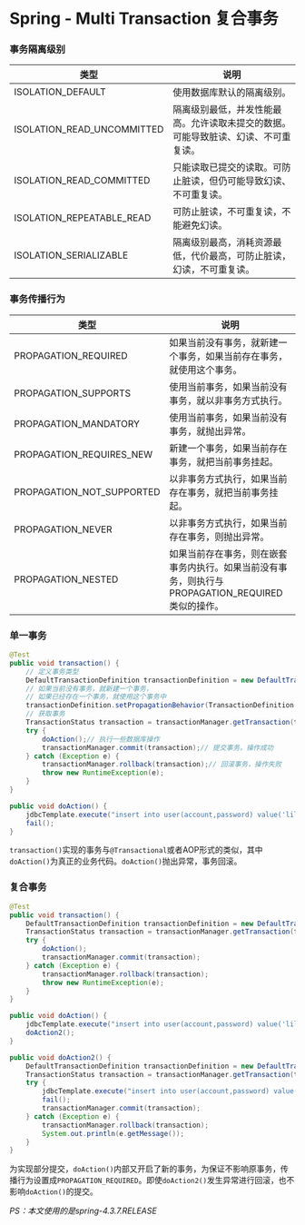 # Spring - Multi Transaction 复合事务

### 事务隔离级别

类型                       | 说明
-------------------------- | -----------
ISOLATION_DEFAULT          | 使用数据库默认的隔离级别。
ISOLATION_READ_UNCOMMITTED | 隔离级别最低，并发性能最高。允许读取未提交的数据。可能导致脏读、幻读、不可重复读。
ISOLATION_READ_COMMITTED   | 只能读取已提交的读取。可防止脏读，但仍可能导致幻读、不可重复读。
ISOLATION_REPEATABLE_READ  | 可防止脏读，不可重复读，不能避免幻读。
ISOLATION_SERIALIZABLE     | 隔离级别最高，消耗资源最低，代价最高，可防止脏读，幻读，不可重复读。

### 事务传播行为

类型                      | 说明
------------------------- | -----------
PROPAGATION_REQUIRED      | 如果当前没有事务，就新建一个事务，如果当前存在事务，就使用这个事务。
PROPAGATION_SUPPORTS      | 使用当前事务，如果当前没有事务，就以非事务方式执行。
PROPAGATION_MANDATORY     | 使用当前事务，如果当前没有事务，就抛出异常。
PROPAGATION_REQUIRES_NEW  | 新建一个事务，如果当前存在事务，就把当前事务挂起。
PROPAGATION_NOT_SUPPORTED | 以非事务方式执行，如果当前存在事务，就把当前事务挂起。
PROPAGATION_NEVER         | 以非事务方式执行，如果当前存在事务，则抛出异常。
PROPAGATION_NESTED        | 如果当前存在事务，则在嵌套事务内执行。如果当前没有事务，则执行与PROPAGATION_REQUIRED类似的操作。

### 单一事务

```java
@Test
public void transaction() {
    // 定义事务类型
    DefaultTransactionDefinition transactionDefinition = new DefaultTransactionDefinition();
    // 如果当前没有事务，就新建一个事务，
    // 如果已经存在一个事务，就使用这个事务中
    transactionDefinition.setPropagationBehavior(TransactionDefinition.PROPAGATION_REQUIRED);
    // 获取事务
    TransactionStatus transaction = transactionManager.getTransaction(transactionDefinition);
    try {
        doAction();// 执行一些数据库操作
        transactionManager.commit(transaction);// 提交事务，操作成功
    } catch (Exception e) {
        transactionManager.rollback(transaction);// 回滚事务，操作失败
        throw new RuntimeException(e);
    }
}

public void doAction() {
    jdbcTemplate.execute("insert into user(account,password) value('lily','123456')");
    fail();
}
```

`transaction()`实现的事务与`@Transactional`或者AOP形式的类似，其中`doAction()`为真正的业务代码。`doAction()`抛出异常，事务回滚。

### 复合事务

```java
@Test
public void transaction() {
    DefaultTransactionDefinition transactionDefinition = new DefaultTransactionDefinition(TransactionDefinition.PROPAGATION_REQUIRED);
    TransactionStatus transaction = transactionManager.getTransaction(transactionDefinition);
    try {
        doAction();
        transactionManager.commit(transaction);
    } catch (Exception e) {
        transactionManager.rollback(transaction);
        throw new RuntimeException(e);
    }
}

public void doAction() {
    jdbcTemplate.execute("insert into user(account,password) value('lily','123456')");
    doAction2();
}

public void doAction2() {
    DefaultTransactionDefinition transactionDefinition = new DefaultTransactionDefinition(TransactionDefinition.PROPAGATION_REQUIRES_NEW);
    TransactionStatus transaction = transactionManager.getTransaction(transactionDefinition);
    try {
        jdbcTemplate.execute("insert into user(account,password) value('lucy','123456')");
        fail();
        transactionManager.commit(transaction);
    } catch (Exception e) {
        transactionManager.rollback(transaction);
        System.out.println(e.getMessage());
    }
}
```

为实现部分提交，`doAction()`内部又开启了新的事务，为保证不影响原事务，传播行为设置成`PROPAGATION_REQUIRED`。即使`doAction2()`发生异常进行回滚，也不影响`doAction()`的提交。

*PS：本文使用的是spring-4.3.7.RELEASE*